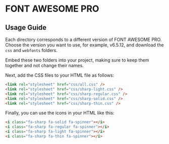 # FONT AWESOME PRO

## Usage Guide

Each directory corresponds to a different version of FONT AWESOME PRO. Choose the version you want to use, for example, v6.5.12, and download the `css` and `webfonts` folders.

Embed these two folders into your project, making sure to keep them together and not change their names.

Next, add the CSS files to your HTML file as follows:

```html
<link rel="stylesheet" href="css/all.css" />
<link rel="stylesheet" href="css/sharp-light.css" />
<link rel="stylesheet" href="css/sharp-regular.css" />
<link rel="stylesheet" href="css/sharp-solid.css" />
<link rel="stylesheet" href="css/sharp-thin.css" />
```

Finally, you can use the icons in your HTML like this:

```html
<i class="fa-sharp fa-solid fa-spinner"></i>
<i class="fa-sharp fa-regular fa-spinner"></i>
<i class="fa-sharp fa-light fa-spinner"></i>
<i class="fa-sharp fa-thin fa-spinner"></i>
```
